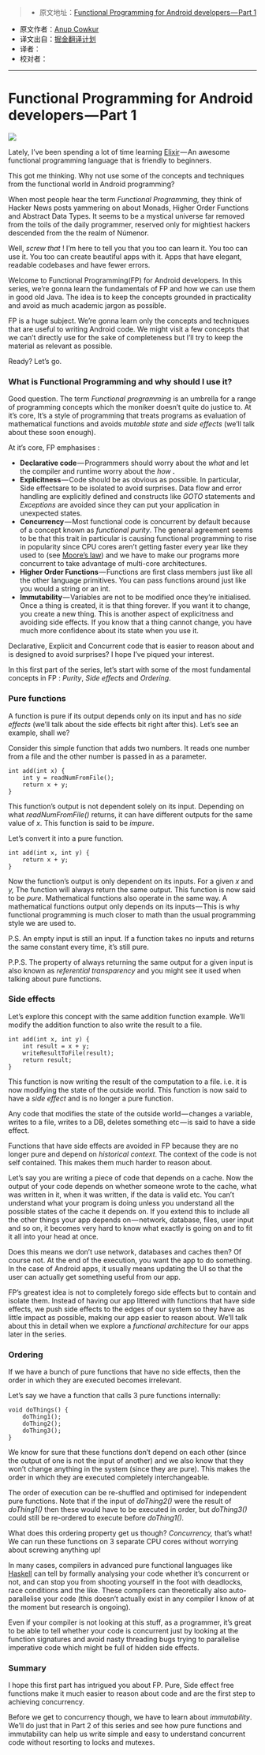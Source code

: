 > * 原文地址：[Functional Programming for Android developers — Part 1](https://medium.com/@anupcowkur/functional-programming-for-android-developers-part-1-a58d40d6e742#.it6ndspj6)
* 原文作者：[Anup Cowkur](https://medium.com/@anupcowkur)
* 译文出自：[掘金翻译计划](https://github.com/xitu/gold-miner)
* 译者： 
* 校对者：

---

# Functional Programming for Android developers — Part 1

![](https://cdn-images-1.medium.com/max/2000/1*DCzEYU60hk2pO7WCJj3GoQ.jpeg)

Lately, I’ve been spending a lot of time learning [Elixir](http://elixir-lang.org/) — An awesome functional programming language that is friendly to beginners.

This got me thinking. Why not use some of the concepts and techniques from the functional world in Android programming?

When most people hear the term *Functional Programming,* they think of Hacker News posts yammering on about Monads, Higher Order Functions and Abstract Data Types. It seems to be a mystical universe far removed from the toils of the daily programmer, reserved only for mightiest hackers descended from the the realm of Númenor.

Well, *screw that* ! I’m here to tell you that you too can learn it. You too can use it. You too can create beautiful apps with it. Apps that have elegant, readable codebases and have fewer errors.

Welcome to Functional Programming(FP) for Android developers. In this series, we’re gonna learn the fundamentals of FP and how we can use them in good old Java. The idea is to keep the concepts grounded in practicality and avoid as much academic jargon as possible.

FP is a huge subject. We’re gonna learn only the concepts and techniques that are useful to writing Android code. We might visit a few concepts that we can’t directly use for the sake of completeness but I’ll try to keep the material as relevant as possible.

Ready? Let’s go.

### What is Functional Programming and why should I use it?

Good question. The term *Functional programming* is an umbrella for a range of programming concepts which the moniker doesn’t quite do justice to. At it’s core, It’s a style of programming that treats programs as evaluation of mathematical functions and avoids *mutable state* and *side effects* (we’ll talk about these soon enough).

At it’s core, FP emphasises :

- **Declarative code** — Programmers should worry about the *what* and let the compiler and runtime worry about the *how* ***.***
- **Explicitness** — Code should be as obvious as possible. In particular, Side effectsare to be isolated to avoid surprises. Data flow and error handling are explicitly defined and constructs like *GOTO* statements and *Exceptions* are avoided since they can put your application in unexpected states.
- **Concurrency** — Most functional code is concurrent by default because of a concept known as *functional purity*. The general agreement seems to be that this trait in particular is causing functional programming to rise in popularity since CPU cores aren’t getting faster every year like they used to (see [Moore’s law](https://en.wikipedia.org/wiki/Moore%27s_law)) and we have to make our programs more concurrent to take advantage of multi-core architectures.
- **Higher Order Functions** — Functions are first class members just like all the other language primitives. You can pass functions around just like you would a string or an int.
- **Immutability** — Variables are not to be modified once they’re initialised. Once a thing is created, it is that thing forever. If you want it to change, you create a new thing. This is another aspect of explicitness and avoiding side effects. If you know that a thing cannot change, you have much more confidence about its state when you use it.

Declarative, Explicit and Concurrent code that is easier to reason about and is designed to avoid surprises? I hope I’ve piqued your interest.

In this first part of the series, let’s start with some of the most fundamental concepts in FP : *Purity*, *Side effects* and *Ordering*.

### Pure functions

A function is pure if its output depends only on its input and has no *side effects* (we’ll talk about the side effects bit right after this). Let’s see an example, shall we?

Consider this simple function that adds two numbers. It reads one number from a file and the other number is passed in as a parameter.

    int add(int x) {
        int y = readNumFromFile();
        return x + y;
    }

This function’s output is not dependent solely on its input. Depending on what *readNumFromFile()* returns, it can have different outputs for the same value of *x*. This function is said to be *impure*.

Let’s convert it into a pure function.

    int add(int x, int y) {
        return x + y;
    }

Now the function’s output is only dependent on its inputs. For a given *x* and *y,* The function will always return the same output. This function is now said to be *pure*. Mathematical functions also operate in the same way. A mathematical functions output only depends on its inputs — This is why functional programming is much closer to math than the usual programming style we are used to.

P.S. An empty input is still an input. If a function takes no inputs and returns the same constant every time, it’s still pure.

P.P.S. The property of always returning the same output for a given input is also known as *referential transparency* and you might see it used when talking about pure functions.

### Side effects

Let’s explore this concept with the same addition function example. We’ll modify the addition function to also write the result to a file.

    int add(int x, int y) {
        int result = x + y;
        writeResultToFile(result);
        return result;
    }

This function is now writing the result of the computation to a file. i.e. it is now modifying the state of the outside world. This function is now said to have a *side effect* and is no longer a pure function.

Any code that modifies the state of the outside world — changes a variable, writes to a file, writes to a DB, deletes something etc — is said to have a side effect.

Functions that have side effects are avoided in FP because they are no longer pure and depend on *historical context*. The context of the code is not self contained. This makes them much harder to reason about.

Let’s say you are writing a piece of code that depends on a cache. Now the output of your code depends on whether someone wrote to the cache, what was written in it, when it was written, if the data is valid etc. You can’t understand what your program is doing unless you understand all the possible states of the cache it depends on. If you extend this to include all the other things your app depends on — network, database, files, user input and so on, it becomes very hard to know what exactly is going on and to fit it all into your head at once.

Does this means we don’t use network, databases and caches then? Of course not. At the end of the execution, you want the app to do something. In the case of Android apps, it usually means updating the UI so that the user can actually get something useful from our app.

FP’s greatest idea is not to completely forego side effects but to contain and isolate them. Instead of having our app littered with functions that have side effects, we push side effects to the edges of our system so they have as little impact as possible, making our app easier to reason about. We’ll talk about this in detail when we explore a *functional architecture* for our apps later in the series.

### Ordering

If we have a bunch of pure functions that have no side effects, then the order in which they are executed becomes irrelevant.

Let’s say we have a function that calls 3 pure functions internally:

    void doThings() {
        doThing1();
        doThing2();
        doThing3();
    }

We know for sure that these functions don’t depend on each other (since the output of one is not the input of another) and we also know that they won’t change anything in the system (since they are pure). This makes the order in which they are executed completely interchangeable.

The order of execution can be re-shuffled and optimised for independent pure functions. Note that if the input of *doThing2()* were the result of *doThing1()* then these would have to be executed in order, but *doThing3()* could still be re-ordered to execute before *doThing1().*

What does this ordering property get us though? *Concurrency,* that’s what! We can run these functions on 3 separate CPU cores without worrying about screwing anything up!

In many cases, compilers in advanced pure functional languages like [Haskell](https://www.haskell.org/) can tell by formally analysing your code whether it’s concurrent or not, and can stop you from shooting yourself in the foot with deadlocks, race conditions and the like. These compilers can theoretically also auto-parallelise your code (this doesn’t actually exist in any compiler I know of at the moment but research is ongoing).

Even if your compiler is not looking at this stuff, as a programmer, it’s great to be able to tell whether your code is concurrent just by looking at the function signatures and avoid nasty threading bugs trying to parallelise imperative code which might be full of hidden side effects.

### Summary

I hope this first part has intrigued you about FP. Pure, Side effect free functions make it much easier to reason about code and are the first step to achieving concurrency.

Before we get to concurrency though, we have to learn about *immutability*. We’ll do just that in Part 2 of this series and see how pure functions and immutability can help us write simple and easy to understand concurrent code without resorting to locks and mutexes.